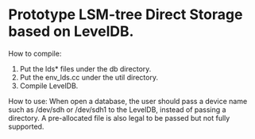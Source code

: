 # Prototype LSM-tree Direct Storage based on LevelDB.

How to compile:
1. Put the lds* files under the db directory.
2. Put the env_lds.cc under the util directory.
3. Compile LevelDB.

How to use:
When open a database, the user should pass a device name such as /dev/sdh or /dev/sdh1 to the LevelDB, instead of passing a directory. A pre-allocated file is also legal to be passed but not fully supported. 
